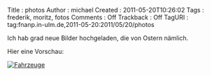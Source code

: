 Title     : photos
Author    : michael
Created   : 2011-05-20T10:26:02
Tags      : frederik, moritz, fotos
Comments  : Off
Trackback : Off
TagURI    : tag:fnanp.in-ulm.de,2011-05-20:2011/05/20/photos

Ich hab grad neue Bilder hochgeladen, die von Ostern nämlich.

Hier eine Vorschau:

[![Fahrzeuge](http://fnanp.in-ulm.de/frederik_und_moritz/photos/2011_04/tempdir/640x480/IMG_7590.jpg)](http://fnanp.in-ulm.de/frederik_und_moritz/photos/2011_04/index.html)
